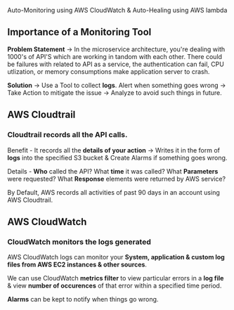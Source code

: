 Auto-Monitoring using AWS CloudWatch & Auto-Healing using AWS lambda

## Importance of a Monitoring Tool

**Problem Statement** -> In the microservice architecture, you're dealing with 1000's of API'S which are working in tandom with each other. There could be failures with related to API as a service, the authentication can fail, CPU utlization, or memory consumptions make application server to crash.

**Solution** -> Use a Tool to collect **logs**. Alert when something goes wrong -> Take Action to mitigate the issue -> Analyze to avoid such things in future.

## AWS Cloudtrail

### Cloudtrail records all the API calls.

Benefit - It records all the **details of your action** -> Writes it in the form of **logs** into the specified S3 bucket & Create Alarms if something goes wrong.

Details - **Who** called the API? What **time** it was called? What **Parameters** were requested? What **Response** elements were returned by AWS service?

By Default, AWS records all activities of past 90 days in an account using AWS Cloudtrail.

## AWS CloudWatch

### CloudWatch monitors the logs generated

AWS CloudWatch logs can monitor your **System, application & custom log files from AWS EC2 instances & other sources**.

We can use CloudWatch **metrics filter** to view particular errors in a **log file** & view **number of occurences** of that error within a specified time period.

**Alarms** can be kept to notify when things go wrong.
